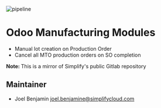 ![pipeline](https://git.simplifycloud.com/shared/manufacture/badges/12.0/pipeline.svg)

Odoo Manufacturing Modules
===========================

 - Manual lot creation on Production Order
 - Cancel all MTO production orders on SO completion

<strong>Note: </strong>This is a mirror of Simplify's public Gitlab repository

Maintainer
-----------

* Joel Benjamin <joel.benjamine@simplifycloud.com>
